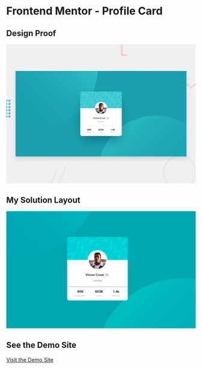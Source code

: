 # Frontend Mentor - Profile Card

## Design Proof
![Design preview for the Social proof section coding challenge](./design/desktop-preview.jpg)

## My Solution Layout
![solution layout screen shot](./images/final-layout.png)

## See the Demo Site
[Visit the Demo Site](https://fm-social-section.vercel.app/)
